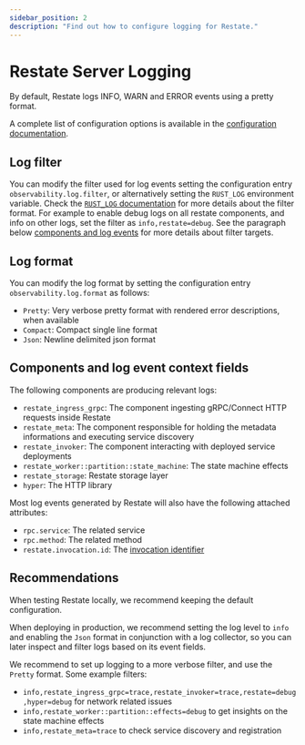 ```yaml
---
sidebar_position: 2
description: "Find out how to configure logging for Restate."
---
```


# Restate Server Logging

By default, Restate logs INFO, WARN and ERROR events using a pretty format.

A complete list of configuration options is available in the [configuration documentation](/operate/configuration).

## Log filter

You can modify the filter used for log events setting the configuration entry `observability.log.filter`, or alternatively setting the `RUST_LOG` environment variable. Check the [`RUST_LOG` documentation](https://docs.rs/tracing-subscriber/latest/tracing_subscriber/filter/struct.EnvFilter.html) for more details about the filter format. For example to enable debug logs on all restate components, and info on other logs, set the filter as `info,restate=debug`. See the paragraph below [components and log events](#components-and-log-event-context-fields) for more details about filter targets.

## Log format

You can modify the log format by setting the configuration entry `observability.log.format` as follows:

* `Pretty`: Very verbose pretty format with rendered error descriptions, when available
* `Compact`: Compact single line format
* `Json`: Newline delimited json format

## Components and log event context fields

The following components are producing relevant logs:

* `restate_ingress_grpc`: The component ingesting gRPC/Connect HTTP requests inside Restate
* `restate_meta`: The component responsible for holding the metadata informations and executing service discovery
* `restate_invoker`: The component interacting with deployed service deployments
* `restate_worker::partition::state_machine`: The state machine effects
* `restate_storage`: Restate storage layer
* `hyper`: The HTTP library

Most log events generated by Restate will also have the following attached attributes:

* `rpc.service`: The related service
* `rpc.method`: The related method
* `restate.invocation.id`: The [invocation identifier](/operate/invocation#invocation-identifier)

## Recommendations

When testing Restate locally, we recommend keeping the default configuration.

When deploying in production, we recommend setting the log level to `info` and enabling the `Json` format in conjunction with a log collector, so you can later inspect and filter logs based on its event fields.

We recommend to set up logging to a more verbose filter, and use the `Pretty` format. Some example filters:

* `info,restate_ingress_grpc=trace,restate_invoker=trace,restate=debug,hyper=debug` for network related issues
* `info,restate_worker::partition::effects=debug` to get insights on the state machine effects
* `info,restate_meta=trace` to check service discovery and registration
